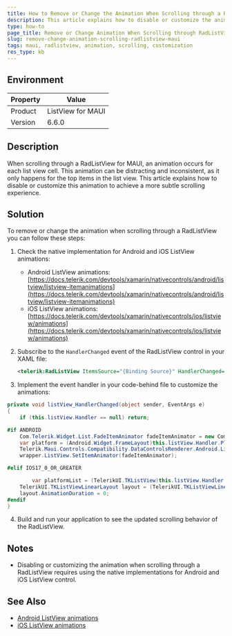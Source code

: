 ```yaml
---
title: How to Remove or Change the Animation When Scrolling through a RadListView in ListView for MAUI
description: This article explains how to disable or customize the animation that occurs when scrolling through a RadListView in ListView for MAUI.
type: how-to
page_title: Remove or Change Animation When Scrolling through RadListView | ListView for MAUI
slug: remove-change-animation-scrolling-radlistview-maui
tags: maui, radlistview, animation, scrolling, customization
res_type: kb
---
```


## Environment
| Property | Value |
| --- | --- |
| Product | ListView for MAUI |
| Version | 6.6.0 |

## Description
When scrolling through a RadListView for MAUI, an animation occurs for each list view cell. This animation can be distracting and inconsistent, as it only happens for the top items in the list view. This article explains how to disable or customize this animation to achieve a more subtle scrolling experience.

## Solution
To remove or change the animation when scrolling through a RadListView you can follow these steps:

1. Check the native implementation for Android and iOS ListView animations:
   - Android ListView animations: [https://docs.telerik.com/devtools/xamarin/nativecontrols/android/listview/listview-itemanimations](https://docs.telerik.com/devtools/xamarin/nativecontrols/android/listview/listview-itemanimations)
   - iOS ListView animations: [https://docs.telerik.com/devtools/xamarin/nativecontrols/ios/listview/animations](https://docs.telerik.com/devtools/xamarin/nativecontrols/ios/listview/animations)

2. Subscribe to the `HandlerChanged` event of the RadListView control in your XAML file:
   ```xml
   <telerik:RadListView ItemsSource="{Binding Source}" HandlerChanged="listView_HandlerChanged" x:Name="listView" />
   ```

3. Implement the event handler in your code-behind file to customize the animations:

```C#
private void listView_HandlerChanged(object sender, EventArgs e)
{
    if (this.listView.Handler == null) return;

#if ANDROID
    Com.Telerik.Widget.List.FadeItemAnimator fadeItemAnimator = new Com.Telerik.Widget.List.FadeItemAnimator();
    var platform = (Android.Widget.FrameLayout)this.listView.Handler.PlatformView;
    Telerik.Maui.Controls.Compatibility.DataControlsRenderer.Android.ListView.RadListViewWrapper wrapper = (Telerik.Maui.Controls.Compatibility.DataControlsRenderer.Android.ListView.RadListViewWrapper)platform;
    wrapper.ListView.SetItemAnimator(fadeItemAnimator);

#elif IOS17_0_OR_GREATER

        var platformList = (TelerikUI.TKListView)this.listView.Handler.PlatformView;
    TelerikUI.TKListViewLinearLayout layout = (TelerikUI.TKListViewLinearLayout)platformList.Layout;
    layout.AnimationDuration = 0;
#endif
}
```

4. Build and run your application to see the updated scrolling behavior of the RadListView.

## Notes
- Disabling or customizing the animation when scrolling through a RadListView requires using the native implementations for Android and iOS ListView control.

## See Also
- [Android ListView animations](https://docs.telerik.com/devtools/xamarin/nativecontrols/android/listview/listview-itemanimations)
- [iOS ListView animations](https://docs.telerik.com/devtools/xamarin/nativecontrols/ios/listview/animations)
